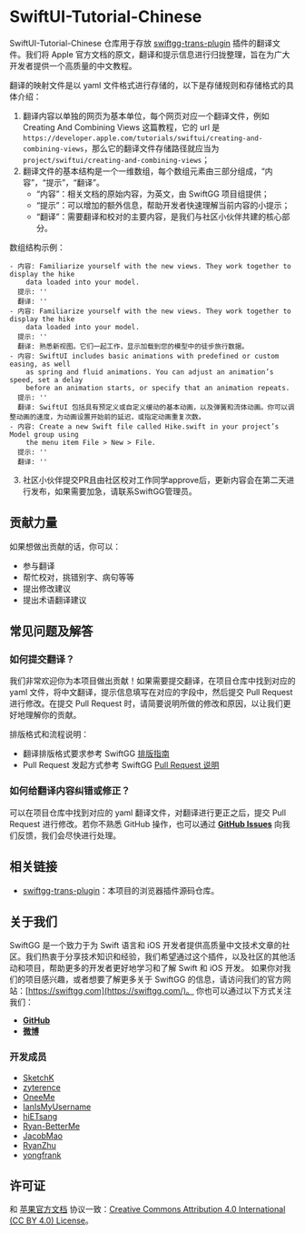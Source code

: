 # SwiftUI-Tutorial-Chinese
SwiftUI-Tutorial-Chinese 仓库用于存放 [swiftgg-trans-plugin](https://github.com/SwiftGGTeam/swiftgg-trans-plugin) 插件的翻译文件。我们将 Apple 官方文档的原文，翻译和提示信息进行归拢整理，旨在为广大开发者提供一个高质量的中文教程。

翻译的映射文件是以 yaml 文件格式进行存储的，以下是存储规则和存储格式的具体介绍：

1. 翻译内容以单独的网页为基本单位，每个网页对应一个翻译文件，例如 Creating And Combining Views 这篇教程，它的 url 是 `https://developer.apple.com/tutorials/swiftui/creating-and-combining-views`，那么它的翻译文件存储路径就应当为 `project/swiftui/creating-and-combining-views`；
2. 翻译文件的基本结构是一个一维数组，每个数组元素由三部分组成，“内容”，“提示”，“翻译”。
    * “内容”：相关文档的原始内容，为英文，由 SwiftGG 项目组提供；
    * “提示”：可以增加的额外信息，帮助开发者快速理解当前内容的小提示；
    * “翻译”：需要翻译和校对的主要内容，是我们与社区小伙伴共建的核心部分。

数组结构示例：

```
- 内容: Familiarize yourself with the new views. They work together to display the hike
    data loaded into your model.
  提示: ''
  翻译: ''
- 内容: Familiarize yourself with the new views. They work together to display the hike
    data loaded into your model.
  提示: ''
  翻译: 熟悉新视图。它们一起工作，显示加载到您的模型中的徒步旅行数据。
- 内容: SwiftUI includes basic animations with predefined or custom easing, as well
    as spring and fluid animations. You can adjust an animation’s speed, set a delay
    before an animation starts, or specify that an animation repeats.
  提示: ''
  翻译: SwiftUI 包括具有预定义或自定义缓动的基本动画，以及弹簧和流体动画。你可以调整动画的速度，为动画设置开始前的延迟，或指定动画重复次数。
- 内容: Create a new Swift file called Hike.swift in your project’s Model group using
    the menu item File > New > File.
  提示: ''
  翻译: ''
```

3. 社区小伙伴提交PR且由社区校对工作同学approve后，更新内容会在第二天进行发布，如果需要加急，请联系SwiftGG管理员。

## 贡献力量
如果想做出贡献的话，你可以：
- 参与翻译
- 帮忙校对，挑错别字、病句等等
- 提出修改建议
- 提出术语翻译建议

## 常见问题及解答
### 如何提交翻译？
我们非常欢迎你为本项目做出贡献！如果需要提交翻译，在项目仓库中找到对应的 yaml 文件，将中文翻译，提示信息填写在对应的字段中，然后提交 Pull Request 进行修改。在提交 Pull Request 时，请简要说明所做的修改和原因，以让我们更好地理解你的贡献。

排版格式和流程说明：
- 翻译排版格式要求参考 SwiftGG [排版指南](https://github.com/SwiftGGTeam/translation/blob/master/SwiftGG%20排版指南.md)
- Pull Request 发起方式参考 SwiftGG [Pull Request 说明](https://github.com/SwiftGGTeam/translation/blob/master/%E7%BF%BB%E8%AF%91%E6%B5%81%E7%A8%8B%E6%A6%82%E8%BF%B0%E5%8F%8APR%E8%AF%B4%E6%98%8E.md#%E5%A6%82%E4%BD%95%E5%8F%91%E8%B5%B7-pull-request)

### 如何给翻译内容纠错或修正？
可以在项目仓库中找到对应的 yaml 翻译文件，对翻译进行更正之后，提交 Pull Request 进行修改。若你不熟悉 GitHub 操作，也可以通过 **[GitHub Issues](https://github.com/SwiftGGTeam/swiftui-tutorial-chinese/issues)** 向我们反馈，我们会尽快进行处理。

## 相关链接
- [swiftgg-trans-plugin](https://github.com/SwiftGGTeam/swiftgg-trans-plugin)：本项目的浏览器插件源码仓库。

## 关于我们
SwiftGG 是一个致力于为 Swift 语言和 iOS 开发者提供高质量中文技术文章的社区。我们热衷于分享技术知识和经验，我们希望通过这个插件，以及社区的其他活动和项目，帮助更多的开发者更好地学习和了解 Swift 和 iOS 开发。
如果你对我们的项目感兴趣，或者想要了解更多关于 SwiftGG 的信息，请访问我们的官方网站：[https://swiftgg.com](https://swiftgg.com/)。
你也可以通过以下方式关注我们：
- **[GitHub](https://github.com/SwiftGGTeam)**
- **[微博](https://weibo.com/swiftguide)**

### 开发成员

- [SketchK](https://github.com/SwiftGGTeam/swiftgg-trans-plugin/commits?author=SketchK)
- [zyterence](https://github.com/zyterence)
- [OneeMe](https://github.com/OneeMe)
- [IanIsMyUsername](https://github.com/IanIsMyUsername)
- [hiETsang](https://github.com/hiETsang)
- [Ryan-BetterMe](https://github.com/Ryan-BetterMe)
- [JacobMao](https://github.com/JacobMao)
- [RyanZhu](https://github.com/underthestars-zhy)
- [yongfrank](https://github.com/yongfrank)

## 许可证
和 [苹果官方文档](https://swift.org/documentation/) 协议一致：[Creative Commons Attribution 4.0 International (CC BY 4.0) License](https://creativecommons.org/licenses/by/4.0/)。
